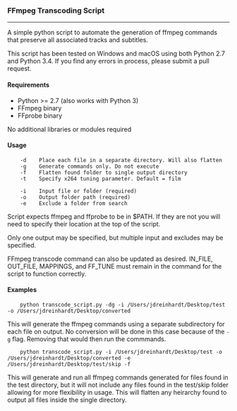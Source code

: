 ### FFmpeg Transcoding Script
-------

A simple python script to automate the generation of ffmpeg commands that preserve all associated tracks and subtitles. 

This script has been tested on Windows and macOS using both Python 2.7 and Python 3.4. If you find any errors in process, please submit a pull request.

#### Requirements
* Python >= 2.7 (also works with Python 3)
* FFmpeg binary
* FFprobe binary

No additional libraries or modules required

#### Usage
```
    -d    Place each file in a separate directory. Will also flatten
    -g    Generate commands only. Do not execute
    -f    Flatten found folder to single output directory
    -t    Specify x264 tuning parameter. Default = film

    -i    Input file or folder (required)
    -o    Output folder path (required)
    -e    Exclude a folder from search
```
Script expects ffmpeg and ffprobe to be in $PATH. If they are not you will need to specify their location at the top of the script.

Only one output may be specified, but multiple input and excludes may be specified.

FFmpeg transcode command can also be updated as desired. IN_FILE, OUT_FILE, MAPPINGS, and FF_TUNE must remain in the command for the script to function correctly.

#### Examples
```
    python transcode_script.py -dg -i /Users/jdreinhardt/Desktop/test -o /Users/jdreinhardt/Desktop/converted
```
This will generate the ffmpeg commands using a separate subdirectory for each file on output. No conversion will be done in this case because of the `-g` flag. Removing that would then run the commmands.

```
    python transcode_script.py -i /Users/jdreinhardt/Desktop/test -o /Users/jdreinhardt/Desktop/converted -e /Users/jdreinhardt/Desktop/test/skip -f
```
This will generate and run all ffmpeg commands generated for files found in the test directory, but it will not include any files found in the test/skip folder allowing for more flexibility in usage. This will flatten any heirarchy found to output all files inside the single directory.